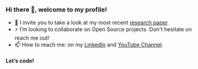 ### Hi there 👋, welcome to my profile!

- 🔭 I invite you to take a look at my most recent [research paper](https://doi.org/10.1109/TLA.2023.10068850).
- ⚡️ I’m looking to collaborate on Open Source projects. Don't hesitate on reach me out!
- 📫 How to reach me: on my [LinkedIn](https://www.linkedin.com/in/genaro-almaraz-143b6012a/) and [YouTube Channel](https://www.youtube.com/channel/UCBPY2M3ROE6RHqiL09GZgjA).

#### Let’s code!
